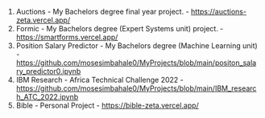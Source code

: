 1. Auctions - My Bachelors degree final year project. - https://auctions-zeta.vercel.app/
2. Formic - My Bachelors degree (Expert Systems unit) project. - https://smartforms.vercel.app/
3. Position Salary Predictor - My Bachelors degree (Machine Learning unit) -https://github.com/mosesimbahale0/MyProjects/blob/main/positon_salary_predictor0.ipynb 
4. IBM Research - Africa Technical Challenge 2022 - https://github.com/mosesimbahale0/MyProjects/blob/main/IBM_research_ATC_2022.ipynb
5. Bible - Personal Project - https://bible-zeta.vercel.app/

   
